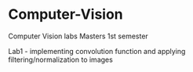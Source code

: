 # Computer-Vision
Computer Vision labs Masters 1st semester

Lab1 - implementing convolution function and applying filtering/normalization to images
